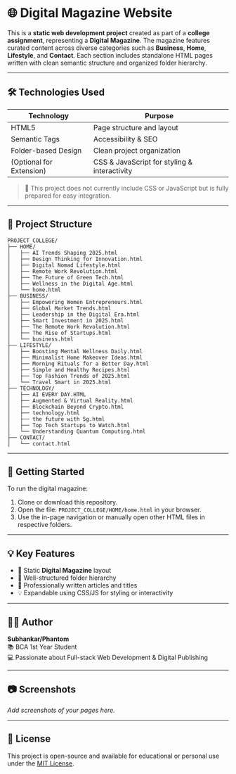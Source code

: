 
# 🌐 Digital Magazine Website

This is a **static web development project** created as part of a **college assignment**, representing a **Digital Magazine**. The magazine features curated content across diverse categories such as **Business**, **Home**, **Lifestyle**, and **Contact**. Each section includes standalone HTML pages written with clean semantic structure and organized folder hierarchy.

---

## 🛠️ Technologies Used

| Technology | Purpose |
|------------|---------|
| HTML5      | Page structure and layout |
| Semantic Tags | Accessibility & SEO |
| Folder-based Design | Clean project organization |
| (Optional for Extension) | CSS & JavaScript for styling & interactivity |

> 📌 This project does not currently include CSS or JavaScript but is fully prepared for easy integration.

---

## 📁 Project Structure

```
PROJECT_COLLEGE/
├── HOME/
│   ├── AI Trends Shaping 2025.html
│   ├── Design Thinking for Innovation.html
│   ├── Digital Nomad Lifestyle.html
│   ├── Remote Work Revolution.html
│   ├── The Future of Green Tech.html
│   ├── Wellness in the Digital Age.html
│   └── home.html
├── BUSINESS/
│   ├── Empowering Women Entrepreneurs.html
│   ├── Global Market Trends.html
│   ├── Leadership in the Digital Era.html
│   ├── Smart Investment in 2025.html
│   ├── The Remote Work Revolution.html
│   ├── The Rise of Startups.html
│   └── business.html
├── LIFESTYLE/
│   ├── Boosting Mental Wellness Daily.html
│   ├── Minimalist Home Makeover Ideas.html
│   ├── Morning Rituals for a Better Day.html
│   ├── Simple and Healthy Recipes.html
│   ├── Top Fashion Trends of 2025.html
│   └── Travel Smart in 2025.html
├── TECHNOLOGY/
│   ├── AI EVERY DAY.HTML
│   ├── Augmented & Virtual Reality.html
│   ├── Blockchain Beyond Crypto.html
│   ├── technology.html
│   ├── the future with 5g.html
│   ├── Top Tech Startups to Watch.html
│   └── Understanding Quantum Computing.html
├── CONTACT/
│   └── contact.html
```

---

## 🚀 Getting Started

To run the digital magazine:

1. Clone or download this repository.
2. Open the file: `PROJECT_COLLEGE/HOME/home.html` in your browser.
3. Use the in-page navigation or manually open other HTML files in respective folders.

---

## 💡 Key Features

- 📰 Static **Digital Magazine** layout
- 📁 Well-structured folder hierarchy
- 📝 Professionally written articles and titles
- 💡 Expandable using CSS/JS for styling or interactivity

---

## 🙋‍♂️ Author

**Subhankar/Phantom**  
📚 BCA 1st Year Student  
💻 Passionate about Full-stack Web Development & Digital Publishing

---

## 📷 Screenshots

_Add screenshots of your pages here._

---

## 🧾 License

This project is open-source and available for educational or personal use under the [MIT License](LICENSE).
